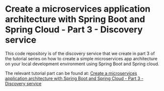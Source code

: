 # Create a microservices application architecture with Spring Boot and Spring Cloud - Part 3 - Discovery service

This code repository is of the discovery service that we create in part 3 of the tutorial series on how to create a simple microservices app architecture on your local development environment using Spring Boot and Spring cloud.  

The relevant tutorial part can be found at: [Create a microservices application architecture with Spring Boot and Spring Cloud - Part 3 - Discovery service](https://bryanlor.com/blog/create-microservices-application-architecture-spring-boot-and-spring-cloud-part-3-discovery)